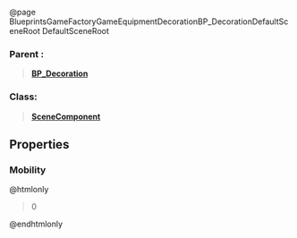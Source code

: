 @page BlueprintsGameFactoryGameEquipmentDecorationBP_DecorationDefaultSceneRoot DefaultSceneRoot
### Parent :
<b><a href="_blueprints_game_factory_game_equipment_decoration_b_p__decoration.html"><blockquote>BP_Decoration</blockquote></a></b>
### Class:
<b><a href="_class_script_scene_component.html"><blockquote>SceneComponent</blockquote></a></b>
## Properties
### Mobility
@htmlonly
<blockquote>0</blockquote>
@endhtmlonly

